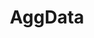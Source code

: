 ---
blog: https://www.aggdata.com/resource-center/news
codehost: https://github.com/https://github.com/aggdata
colors:
- '#008FFF'
- '#8ED800'
facebook: http://www.facebook.com/pages/AggDatacom/99221817174
images:
- aggdata-icon.svg
- aggdata-ar21.svg
logohandle: aggdata
sort: aggdata
tags:
- data
title: AggData
twitter: https://x.com/aggdata
website: https://www.aggdata.com/
---